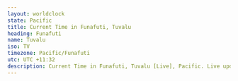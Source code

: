 ```yaml
---
layout: worldclock
state: Pacific
title: Current Time in Funafuti, Tuvalu
heading: Funafuti
name: Tuvalu
iso: TV
timezone: Pacific/Funafuti
utc: UTC +11:32
description: Current Time in Funafuti, Tuvalu [Live], Pacific. Live update now time in Funafuti, timezone Pacific/Funafuti, UTC +11:32, Country ISO code & Current Local Time.
---
```


